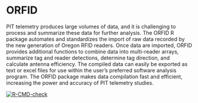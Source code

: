 # ORFID
PIT telemetry produces large volumes of data, and it is challenging to process and summarize these data for further analysis. The ORFID R package automates and standardizes the import of raw data recorded by the new generation of Oregon RFID readers. Once data are imported, ORFID provides additional functions to combine data into multi-reader arrays, summarize tag and reader detections, determine tag direction, and calculate antenna efficiency. The compiled data can easily be exported as text or excel files for use within the user’s preferred software analysis program. The ORFID package makes data compilation fast and efficient, increasing the power and accuracy of PIT telemetry studies.

<!-- badges: start -->
[![R-CMD-check](https://github.com/hugo-marques/ORFID/actions/workflows/R-CMD-check.yaml/badge.svg)](https://github.com/hugo-marques/ORFID/actions/workflows/R-CMD-check.yaml)
<!-- badges: end -->
